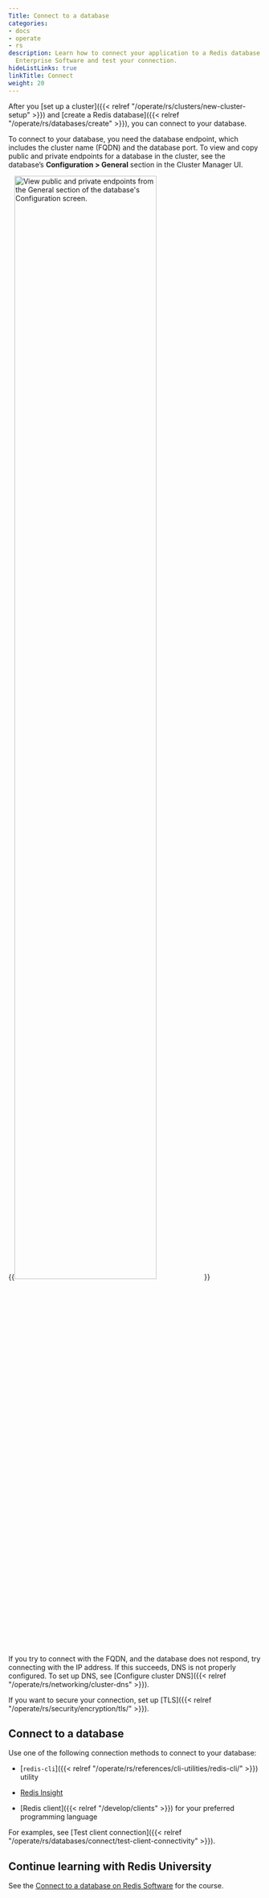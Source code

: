 ```yaml
---
Title: Connect to a database
categories:
- docs
- operate
- rs
description: Learn how to connect your application to a Redis database hosted by Redis
  Enterprise Software and test your connection.
hideListLinks: true
linkTitle: Connect
weight: 20
---
```


After you [set up a cluster]({{< relref "/operate/rs/clusters/new-cluster-setup" >}}) and [create a Redis database]({{< relref "/operate/rs/databases/create" >}}), you can connect to your database.

To connect to your database, you need the database endpoint, which includes the cluster name (FQDN) and the database port. To view and copy public and private endpoints for a database in the cluster, see the database’s **Configuration > General** section in the Cluster Manager UI.

{{<image filename="images/rs/screenshots/databases/config-general-endpoints.png" width="75%" alt="View public and private endpoints from the General section of the database's Configuration screen." >}}

If you try to connect with the FQDN, and the database does not respond, try connecting with the IP address. If this succeeds, DNS is not properly configured. To set up DNS, see [Configure cluster DNS]({{< relref "/operate/rs/networking/cluster-dns" >}}).

If you want to secure your connection, set up [TLS]({{< relref "/operate/rs/security/encryption/tls/" >}}).

## Connect to a database

Use one of the following connection methods to connect to your database:

- [`redis-cli`]({{< relref "/operate/rs/references/cli-utilities/redis-cli/" >}}) utility

- [Redis Insight](https://redis.com/redis-enterprise/redis-insight/)

- [Redis client]({{< relref "/develop/clients" >}}) for your preferred programming language

For examples, see [Test client connection]({{< relref "/operate/rs/databases/connect/test-client-connectivity" >}}).

## Continue learning with Redis University

See the [Connect to a database on Redis Software](https://university.redis.io/course/zyxx6fdkcm5ahd) for the course.

